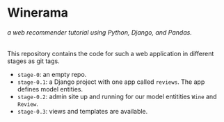 # Winerama  
###### a web recommender tutorial using Python, Django, and Pandas.  

This repository contains the code for such a web application in different stages as git tags.  

- `stage-0`: an empty repo.  
- `stage-0.1`: a Django project with one app called `reviews`. The app defines model entities.  
- `stage-0.2`: admin site up and running for our model entitities `Wine` and `Review`.  
- `stage-0.3`: views and templates are available.  





